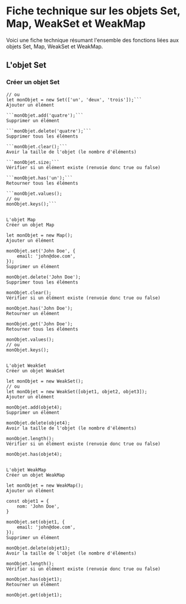 # Fiche technique sur les objets Set, Map, WeakSet et WeakMap

Voici une fiche technique résumant l'ensemble des fonctions liées aux objets Set, Map, WeakSet et WeakMap.



## L'objet Set

### Créer un objet Set

```let monObjet = new Set();
// ou
let monObjet = new Set(['un', 'deux', 'trois']);```
Ajouter un élément

```monObjet.add('quatre');```
Supprimer un élément

```monObjet.delete('quatre');```
Supprimer tous les éléments

```monObjet.clear();```
Avoir la taille de l'objet (le nombre d'éléments)

```monObjet.size;```
Vérifier si un élément existe (renvoie donc true ou false)

```monObjet.has('un');```
Retourner tous les éléments

```monObjet.values();
// ou
monObjet.keys();```


L'objet Map
Créer un objet Map

let monObjet = new Map();
Ajouter un élément

monObjet.set('John Doe', {
    email: 'john@doe.com',
});
Supprimer un élément

monObjet.delete('John Doe');
Supprimer tous les éléments

monObjet.clear();
Vérifier si un élément existe (renvoie donc true ou false)

monObjet.has('John Doe');
Retourner un élément

monObjet.get('John Doe');
Retourner tous les éléments

monObjet.values();
// ou
monObjet.keys();


L'objet WeakSet
Créer un objet WeakSet

let monObjet = new WeakSet();
// ou
let monObjet = new WeakSet([objet1, objet2, objet3]);
Ajouter un élément

monObjet.add(objet4);
Supprimer un élément

monObjet.delete(objet4);
Avoir la taille de l'objet (le nombre d'éléments)

monObjet.length();
Vérifier si un élément existe (renvoie donc true ou false)

monObjet.has(objet4);


L'objet WeakMap
Créer un objet WeakMap

let monObjet = new WeakMap();
Ajouter un élément

const objet1 = {
    nom: 'John Doe',
}
 
monObjet.set(objet1, {
    email: 'john@doe.com',
});
Supprimer un élément

monObjet.delete(objet1);
Avoir la taille de l'objet (le nombre d'éléments)

monObjet.length();
Vérifier si un élément existe (renvoie donc true ou false)

monObjet.has(objet1);
Retourner un élément

monObjet.get(objet1);